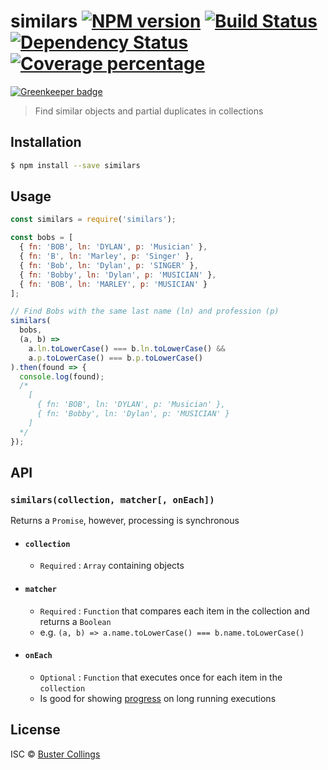 # similars [![NPM version][npm-image]][npm-url] [![Build Status][travis-image]][travis-url] [![Dependency Status][daviddm-image]][daviddm-url] [![Coverage percentage][coveralls-image]][coveralls-url]

[![Greenkeeper badge](https://badges.greenkeeper.io/busterc/similars.svg)](https://greenkeeper.io/)

> Find similar objects and partial duplicates in collections

## Installation

```sh
$ npm install --save similars
```

## Usage

```js
const similars = require('similars');

const bobs = [
  { fn: 'BOB', ln: 'DYLAN', p: 'Musician' },
  { fn: 'B', ln: 'Marley', p: 'Singer' },
  { fn: 'Bob', ln: 'Dylan', p: 'SINGER' },
  { fn: 'Bobby', ln: 'Dylan', p: 'MUSICIAN' },
  { fn: 'BOB', ln: 'MARLEY', p: 'MUSICIAN' }
];

// Find Bobs with the same last name (ln) and profession (p)
similars(
  bobs,
  (a, b) =>
    a.ln.toLowerCase() === b.ln.toLowerCase() &&
    a.p.toLowerCase() === b.p.toLowerCase()
).then(found => {
  console.log(found);
  /*
    [
      { fn: 'BOB', ln: 'DYLAN', p: 'Musician' },
      { fn: 'Bobby', ln: 'Dylan', p: 'MUSICIAN' }
    ]
  */
});
```

## API

### `similars(collection, matcher[, onEach])`

Returns a `Promise`, however, processing is synchronous

* #### `collection`
  * `Required` : `Array` containing objects
* #### `matcher`
  * `Required` : `Function` that compares each item in the collection and returns a `Boolean`
  * e.g. `(a, b) => a.name.toLowerCase() === b.name.toLowerCase()`
* #### `onEach`
  * `Optional` : `Function` that executes once for each item in the `collection`
  * Is good for showing [progress](https://github.com/visionmedia/node-progress) on long running executions

## License

ISC © [Buster Collings](https://about.me/buster)

[npm-image]: https://badge.fury.io/js/similars.svg
[npm-url]: https://npmjs.org/package/similars
[travis-image]: https://travis-ci.org/busterc/similars.svg?branch=master
[travis-url]: https://travis-ci.org/busterc/similars
[daviddm-image]: https://david-dm.org/busterc/similars.svg?theme=shields.io
[daviddm-url]: https://david-dm.org/busterc/similars
[coveralls-image]: https://coveralls.io/repos/busterc/similars/badge.svg
[coveralls-url]: https://coveralls.io/r/busterc/similars
